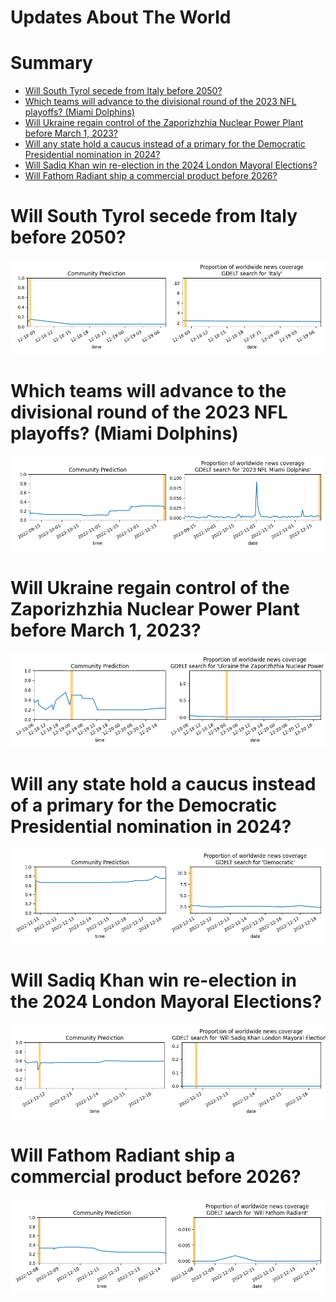 
Updates About The World
=======================

Summary
=======

* [Will South Tyrol secede from Italy before 2050?](#will-south-tyrol-secede-from-italy-before-2050)
* [Which teams will advance to the divisional round of the 2023 NFL playoffs? (Miami Dolphins)](#which-teams-will-advance-to-the-divisional-round-of-the-2023-nfl-playoffs-miami-dolphins)
* [Will Ukraine regain control of the Zaporizhzhia Nuclear Power Plant before March 1, 2023?](#will-ukraine-regain-control-of-the-zaporizhzhia-nuclear-power-plant-before-march-1-2023)
* [Will any state hold a caucus instead of a primary for the Democratic Presidential nomination in 2024?](#will-any-state-hold-a-caucus-instead-of-a-primary-for-the-democratic-presidential-nomination-in-2024)
* [Will Sadiq Khan win re-election in the 2024 London Mayoral Elections?](#will-sadiq-khan-win-re-election-in-the-2024-london-mayoral-elections)
* [Will Fathom Radiant ship a commercial product before 2026?](#will-fathom-radiant-ship-a-commercial-product-before-2026)

# Will South Tyrol secede from Italy before 2050?


![South Tyrolean Secession](assets/01.png)
# Which teams will advance to the divisional round of the 2023 NFL playoffs? (Miami Dolphins)


![Miami Dolphins](assets/03.png)
# Will Ukraine regain control of the Zaporizhzhia Nuclear Power Plant before March 1, 2023?


![Ukraine controls ZNPP by March 2023](assets/04.png)
# Will any state hold a caucus instead of a primary for the Democratic Presidential nomination in 2024?


![Any State Dem Pres. Caucus in 2024](assets/06.png)
# Will Sadiq Khan win re-election in the 2024 London Mayoral Elections?


![Sadiq Khan re-elected in 2024](assets/07.png)
# Will Fathom Radiant ship a commercial product before 2026?


![Fathom Radiant Product Launch by 2026](assets/10.png)